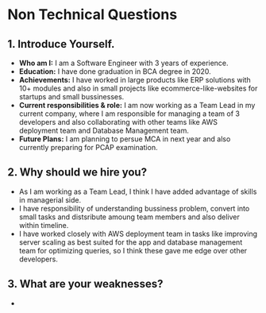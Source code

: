 # Non Technical Questions

## 1. Introduce Yourself.

- **Who am I:** I am a Software Engineer with 3 years of experience.
- **Education:** I have done graduation in BCA degree in 2020.
- **Achievements:** I have worked in large products like ERP solutions with 10+ modules and also in small projects like ecommerce-like-websites for startups and small bussinesses.
- **Current responsibilities & role:** I am now working as a Team Lead in my current company, where I am responsible for managing a team of 3 developers and also collaborating with other teams like AWS deployment team and Database Management team.
- **Future Plans:** I am planning to persue MCA in next year and also currently preparing for PCAP examination.

## 2. Why should we hire you?

- As I am working as a Team Lead, I think I have added advantage of skills in managerial side.
- I have responsibility of understanding bussiness problem, convert into small tasks and distsribute amoung team members and also deliver within timeline.
- I have worked closely with AWS deployment team in tasks like improving server scaling as best suited for the app and database management team for optimizing queries, so I think these gave me edge over other developers.

## 3. What are your weaknesses?

- 
